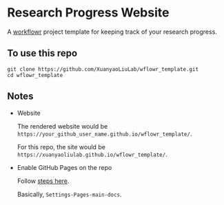 # Research Progress Website

A [workflowr][] project template for keeping track of your research progress.


[workflowr]: https://github.com/workflowr/workflowr
[Liu Lab]: https://liulab.uchicago.edu/


## To use this repo

```
git clone https://github.com/XuanyaoLiuLab/wflowr_template.git
cd wflowr_template
```

## Notes

- Website

  The rendered website would be
  `https://your_github_user_name.github.io/wflowr_template/`.
  
  For this repo, the site would be `https://xuanyaoliulab.github.io/wflowr_template/`.

- Enable GitHub Pages on the repo

  Follow [steps here](https://docs.github.com/en/pages/getting-started-with-github-pages/configuring-a-publishing-source-for-your-github-pages-site).
  
  Basically, `Settings-Pages-main-docs`.


